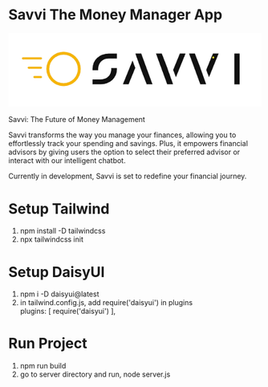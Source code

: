 # Savvi The Money Manager App
<img src="https://raw.githubusercontent.com/NikoHoc/savvi/refs/heads/master/public/image/savvi.png">

Savvi: The Future of Money Management

Savvi transforms the way you manage your finances, allowing you to effortlessly track your spending and savings. Plus, it empowers financial advisors by giving users the option to select their preferred advisor or interact with our intelligent chatbot.

Currently in development, Savvi is set to redefine your financial journey.

# Setup Tailwind
<ol>
<li>npm install -D tailwindcss</li>
<li>npx tailwindcss init</li>
</ol>

# Setup DaisyUI
<ol>
<li>npm i -D daisyui@latest</li>
<li>in tailwind.config.js, add require('daisyui') in plugins <br />
  plugins: [
    require('daisyui')
  ],
</li>
</ol>

# Run Project
<ol>
<li>npm run build</li>
<li>go to server directory and run,  node server.js</li>
</ol>



